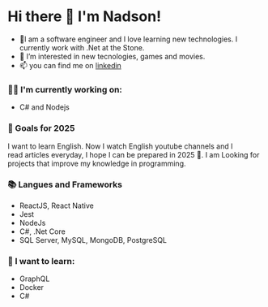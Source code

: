 # Hi there 👋 I'm Nadson!
- 👋I am a software engineer and I love learning new technologies. I currently work with .Net at the Stone.
- 👀 I’m interested in new tecnologies, games and movies.
- 📫 you can find me on [linkedin](https://www.linkedin.com/in/nadson-dias-ribeiro-b3b627122/) 

### :technologist: I'm currently working on:
- C# and Nodejs

### 🔭 Goals for 2025

I want to learn English. Now I watch English youtube channels and I read articles everyday, I hope I can be prepared in 2025 💪. I am Looking for projects that improve my knowledge in programming.

### 📚 Langues and Frameworks
- ReactJS, React Native
- Jest
- NodeJs
- C#, .Net Core
- SQL Server, MySQL, MongoDB, PostgreSQL

### :thinking: I want to learn:

- GraphQL
- Docker
- C#
